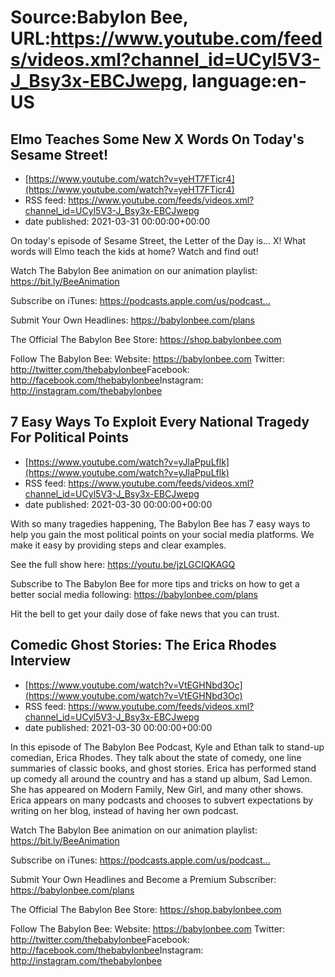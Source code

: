 # Source:Babylon Bee, URL:https://www.youtube.com/feeds/videos.xml?channel_id=UCyl5V3-J_Bsy3x-EBCJwepg, language:en-US

## Elmo Teaches Some New X Words On Today's Sesame Street!
 - [https://www.youtube.com/watch?v=yeHT7FTicr4](https://www.youtube.com/watch?v=yeHT7FTicr4)
 - RSS feed: https://www.youtube.com/feeds/videos.xml?channel_id=UCyl5V3-J_Bsy3x-EBCJwepg
 - date published: 2021-03-31 00:00:00+00:00

On today's episode of Sesame Street, the Letter of the Day is... X! What words will Elmo teach the kids at home? Watch and find out!

Watch The Babylon Bee animation on our animation playlist: https://bit.ly/BeeAnimation​  

Subscribe on iTunes: https://podcasts.apple.com/us/podcast...​

Submit Your Own Headlines: https://babylonbee.com/plans​

The Official The Babylon Bee Store: https://shop.babylonbee.com​

Follow The Babylon Bee:
Website: https://babylonbee.com​
Twitter: http://twitter.com/thebabylonbee​
Facebook: http://facebook.com/thebabylonbee​
Instagram: http://instagram.com/thebabylonbee

## 7 Easy Ways To Exploit Every National Tragedy For Political Points
 - [https://www.youtube.com/watch?v=yJlaPpuLflk](https://www.youtube.com/watch?v=yJlaPpuLflk)
 - RSS feed: https://www.youtube.com/feeds/videos.xml?channel_id=UCyl5V3-J_Bsy3x-EBCJwepg
 - date published: 2021-03-30 00:00:00+00:00

With so many tragedies happening, The Babylon Bee has 7 easy ways to help you gain the most political points on your social media platforms. We make it easy by providing steps and clear examples. 

See the full show here:
https://youtu.be/jzLGCIQKAGQ

Subscribe to The Babylon Bee for more tips and tricks on how to get a better social media following: https://babylonbee.com/plans

Hit the bell to get your daily dose of fake news that you can trust.

## Comedic Ghost Stories: The Erica Rhodes Interview
 - [https://www.youtube.com/watch?v=VtEGHNbd3Oc](https://www.youtube.com/watch?v=VtEGHNbd3Oc)
 - RSS feed: https://www.youtube.com/feeds/videos.xml?channel_id=UCyl5V3-J_Bsy3x-EBCJwepg
 - date published: 2021-03-30 00:00:00+00:00

In this episode of The Babylon Bee Podcast, Kyle and Ethan talk to stand-up comedian, Erica Rhodes. They talk about the state of comedy, one line summaries of classic books, and ghost stories. Erica has performed stand up comedy all around the country and has a stand up album, Sad Lemon. She has appeared on Modern Family, New Girl, and many other shows. Erica appears on many podcasts and chooses to subvert expectations by writing on her blog, instead of having her own podcast. 

Watch The Babylon Bee animation on our animation playlist: https://bit.ly/BeeAnimation​  

Subscribe on iTunes: https://podcasts.apple.com/us/podcast...​

Submit Your Own Headlines and Become a Premium Subscriber: https://babylonbee.com/plans​

The Official The Babylon Bee Store: https://shop.babylonbee.com​

Follow The Babylon Bee:
Website: https://babylonbee.com​
Twitter: http://twitter.com/thebabylonbee​
Facebook: http://facebook.com/thebabylonbee​
Instagram: http://instagram.com/thebabylonbee


